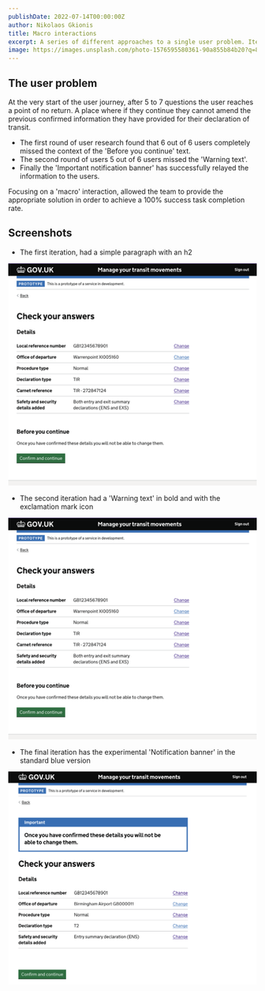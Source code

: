 ```yaml
---
publishDate: 2022-07-14T00:00:00Z
author: Nikolaos Gkionis
title: Macro interactions
excerpt: A series of different approaches to a single user problem. Iterations based on User Research. Achieving a 100% success task completion rate.
image: https://images.unsplash.com/photo-1576595580361-90a855b84b20?q=80&w=3174&auto=format&fit=crop&ixlib=rb-4.0.3&ixid=M3wxMjA3fDB8MHxwaG90by1wYWdlfHx8fGVufDB8fHx8fA%3D%3D
---
```


## The user problem

At the very start of the user journey, after 5 to 7 questions the user reaches a point of no return. A place where if they continue they cannot amend the previous confirmed information they have provided for their declaration of transit.

- The first round of user research found that 6 out of 6 users completely missed the context of the 'Before you continue' text.
- The second round of users 5 out of 6 users missed the 'Warning text'.
- Finally the 'Important notification banner' has successfully relayed the information to the users.

Focusing on a 'macro' interaction, allowed the team to provide the appropriate solution in order to achieve a 100% success task completion rate.

## Screenshots

- The first iteration, had a simple paragraph with an h2

![A homepage](/src/assets/images/cya-paragraph.png)
<br>

- The second iteration had a 'Warning text' in bold and with the exclamation mark icon

![A text input](/src/assets/images/cya-paragraph.png)
<br>

- The final iteration has the experimental 'Notification banner' in the standard blue version

![An error message](/src/assets/images/cya-important.png)
